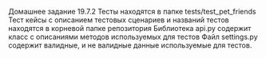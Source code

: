 Домашнее задание 19.7.2
Тесты находятся в папке tests/test_pet_friends
Тест кейсы с описанием тестовых сценариев и названий тестов находятся в корневой папке репозитория
Библиотека api.py содержит класс с описаниями методов используемых для тестов
Файл settings.py содержит валидные, и не валидные данные используемые для тестов.
